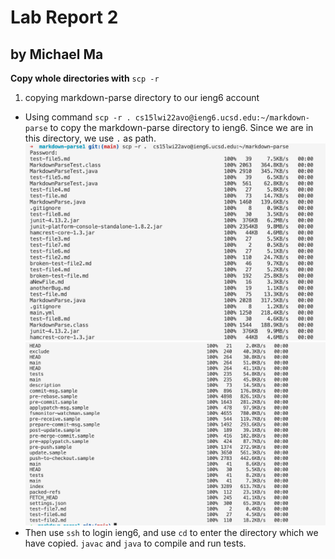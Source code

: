 # Lab Report 2  
## by Michael Ma
**Copy whole directories with** `scp -r`  
1. copying markdown-parse directory to our ieng6 account  
* Using command `scp -r . cs15lwi22avo@ieng6.ucsd.edu:~/markdown-parse` to copy the markdown-parse directory to ieng6. Since we are in this directory, we use `.` as path.  
![image](images/image1-lab6.png)
![image](images/image2-lab6.png)
* Then use `ssh` to login ieng6, and use `cd` to enter the directory which we have copied. `javac` and `java` to compile and run tests.  
